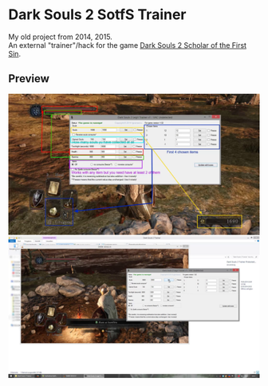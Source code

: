 # Dark Souls 2 SotfS Trainer
My old project from 2014, 2015.  
An external "trainer"/hack for the game [Dark Souls 2 Scholar of the First Sin](https://store.steampowered.com/app/335300/DARK_SOULS_II_Scholar_of_the_First_Sin/).

## Preview
![screen1](screenshots/1.png)  
![screen2](screenshots/2.png)